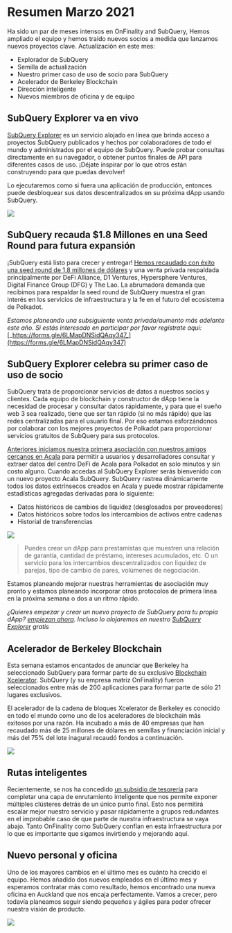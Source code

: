 # Resumen Marzo 2021

Ha sido un par de meses intensos en OnFinality and SubQuery, Hemos ampliado el equipo y hemos traído nuevos socios a medida que lanzamos nuevos proyectos clave. Actualización en este mes:

-   Explorador de SubQuery
-   Semilla de actualización
-   Nuestro primer caso de uso de socio para SubQuery
-   Acelerador de Berkeley Blockchain
-   Dirección inteligente
-   Nuevos miembros de oficina y de equipo

## SubQuery Explorer va en vivo

[SubQuery Explorer](https://explorer.subquery.network/) es un servicio alojado en línea que brinda acceso a proyectos SubQuery publicados y hechos por colaboradores de todo el mundo y administrados por el equipo de SubQuery. Puede probar consultas directamente en su navegador, o obtener puntos finales de API para diferentes casos de uso. ¡Déjate inspirar por lo que otros están construyendo para que puedas devolver!

Lo ejecutaremos como si fuera una aplicación de producción, entonces puede desbloquear sus datos descentralizados en su próxima dApp usando SubQuery.


![](https://miro.medium.com/max/1400/1*GE-Y6XKNOkj_MKY4ZuM5oQ.png)

## **SubQuery recauda $1.8 Millones en una Seed Round para futura expansión**

¡SubQuery está listo para crecer y entregar! [Hemos recaudado con éxito una seed round de 1,8 millones de dólares](https://subquery.medium.com/subquery-raises-1-8m-seed-round-for-future-expansion-3348c1f2a931) y una venta privada respaldada principalmente por DeFi Alliance, D1 Ventures, Hypersphere Ventures, Digital Finance Group (DFG) y The Lao. La abrumadora demanda que recibimos para respaldar la seed round de SubQuery muestra el gran interés en los servicios de infraestructura y la fe en el futuro del ecosistema de Polkadot.

_Estamos planeando una subsiguiente venta privada/aumento más adelante este año. Si estás interesado en participar por favor regístrate aquí:_ [_https://forms.gle/6LMapDNSidQAqy347_](https://forms.gle/6LMapDNSidQAqy347)

## **SubQuery Explorer celebra su primer caso de uso de socio**

SubQuery trata de proporcionar servicios de datos a nuestros socios y clientes. Cada equipo de blockchain y constructor de dApp tiene la necesidad de procesar y consultar datos rápidamente, y para que el sueño web 3 sea realizado, tiene que ser tan rápido (si no más rápido) que las redes centralizadas para el usuario final. Por eso estamos esforzándonos por colaborar con los mejores proyectos de Polkadot para proporcionar servicios gratuitos de SubQuery para sus protocolos.

[Anteriores iniciamos nuestra primera asociación con nuestros amigos cercanos en Acala](https://subquery.medium.com/subquery-integrates-acala-to-aggregate-and-serve-defi-data-to-polkadot-and-kusama-builders-fc9af6a7aae1) para permitir a usuarios y desarrolladores consultar y extraer datos del centro DeFi de Acala para Polkadot en solo minutos y sin costo alguno. Cuando accedas al SubQuery Explorer serás bienvenido con un nuevo proyecto Acala SubQuery. SubQuery rastrea dinámicamente todos los datos extrínsecos creados en Acala y puede mostrar rápidamente estadísticas agregadas derivadas para lo siguiente:

-   Datos históricos de cambios de liquidez (desglosados por proveedores)
-   Datos históricos sobre todos los intercambios de activos entre cadenas
-   Historial de transferencias

![](https://miro.medium.com/max/1400/0*LOig1jNfPTuVk73D)

> Puedes crear un dApp para prestamistas que muestren una relación de garantía, cantidad de préstamo, intereses acumulados, etc. O un servicio para los intercambios descentralizados con liquidez de parejas, tipo de cambio de pares, volúmenes de negociación.

Estamos planeando mejorar nuestras herramientas de asociación muy pronto y estamos planeando incorporar otros protocolos de primera línea en la próxima semana o dos a un ritmo rápido.

_¿Quieres empezar y crear un nuevo proyecto de SubQuery para tu propia dApp?_ [_empiezan ahora_](https://doc.subquery.network/quickstart.html)_. Incluso lo alojaremos en nuestro_ [_SubQuery Explorer_](https://subquery.medium.com/announcing-the-subquery-explorer-48c051483730) _gratis_

## **Acelerador de Berkeley Blockchain**

Esta semana estamos encantados de anunciar que Berkeley ha seleccionado SubQuery para formar parte de su exclusivo [Blockchain Xcelerator](https://www.xcelerator.berkeley.edu/). SubQuery (y su empresa matriz OnFinality) fueron seleccionados entre más de 200 aplicaciones para formar parte de sólo 21 lugares exclusivos.

El acelerador de la cadena de bloques Xcelerator de Berkeley es conocido en todo el mundo como uno de los aceleradores de blockchain más exitosos por una razón. Ha incubado a más de 40 empresas que han recaudado más de 25 millones de dólares en semillas y financiación inicial y más del 75% del lote inagural recaudó fondos a continuación.

![](https://miro.medium.com/max/1400/0*t-_mRJaTnGDQO-VI)

## **Rutas inteligentes**

Recientemente, se nos ha concedido [un subsidio de tesorería](https://kusama.polkassembly.io/treasury/72) para completar una capa de enrutamiento inteligente que nos permite exponer múltiples clústeres detrás de un único punto final. Esto nos permitirá escalar mejor nuestro servicio y pasar rápidamente a grupos redundantes en el improbable caso de que parte de nuestra infraestructura se vaya abajo. Tanto OnFinality como SubQuery confían en esta infraestructura por lo que es importante que sigamos invirtiendo y mejorando aquí.

## **Nuevo personal y oficina**

Uno de los mayores cambios en el último mes es cuánto ha crecido el equipo. Hemos añadido dos nuevos empleados en el último mes y esperamos contratar más como resultado, hemos encontrado una nueva oficina en Auckland que nos encaja perfectamente. Vamos a crecer, pero todavía planeamos seguir siendo pequeños y ágiles para poder ofrecer nuestra visión de producto.

![](https://miro.medium.com/max/1400/1*cJZxerXHfgVGu4-7h2xw4Q.jpeg)
